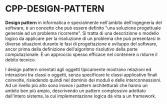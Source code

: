 # CPP-DESIGN-PATTERN

**Design pattern**  in informatica e specialmente nell'ambito dell'ingegneria del software, è un concetto che
 può essere definito "una soluzione progettuale generale ad un problema ricorrente". Si tratta di una descrizione 
 o modello logico da applicare per la risoluzione di un problema che può presentarsi in diverse situazioni durante 
 le fasi di progettazione e sviluppo del software, ancor prima della definizione dell'algoritmo risolutivo della parte
  computazionale. È un approccio spesso efficace nel contenere o ridurre il debito tecnico.

I design pattern orientati agli oggetti tipicamente mostrano relazioni ed interazioni tra classi o oggetti,
senza specificare le classi applicative finali coinvolte, risiedendo quindi nel dominio dei moduli 
e delle interconnessioni. Ad un livello più alto sono invece i pattern architetturali che hanno un ambito
ben più ampio, descrivendo un pattern complessivo adottato dall'intero sistema, la cui implementazione logica 
dà vita a un framework.

